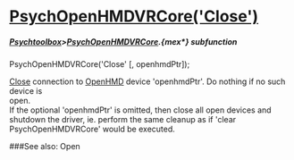 # [PsychOpenHMDVRCore('Close')](PsychOpenHMDVRCore-Close) 
##### [Psychtoolbox](Psychtoolbox)>[PsychOpenHMDVRCore](PsychOpenHMDVRCore).{mex*} subfunction

PsychOpenHMDVRCore('Close' [, openhmdPtr]);

[Close](Close) connection to [OpenHMD](OpenHMD) device 'openhmdPtr'. Do nothing if no such device is  
open.  
If the optional 'openhmdPtr' is omitted, then close all open devices and  
shutdown the driver, ie. perform the same cleanup as if 'clear  
PsychOpenHMDVRCore' would be executed.  
  


###See also:
Open

